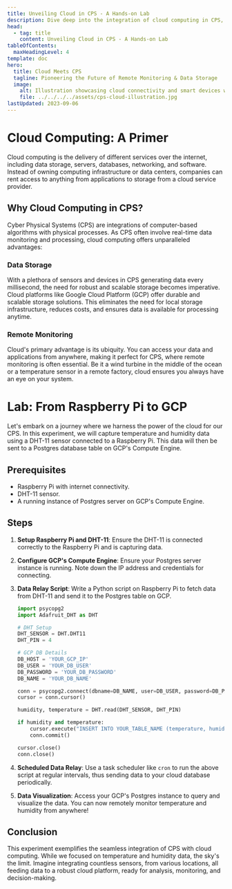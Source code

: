 ```yaml
---
title: Unveiling Cloud in CPS - A Hands-on Lab
description: Dive deep into the integration of cloud computing in CPS, and explore its profound benefits, especially in data storage and remote monitoring.
head:
  - tag: title
    content: Unveiling Cloud in CPS - A Hands-on Lab
tableOfContents:
  maxHeadingLevel: 4
template: doc
hero:
  title: Cloud Meets CPS
  tagline: Pioneering the Future of Remote Monitoring & Data Storage
  image:
    alt: Illustration showcasing cloud connectivity and smart devices working in harmony.
    file: ../../../../assets/cps-cloud-illustration.jpg
lastUpdated: 2023-09-06
---
```


# Cloud Computing: A Primer

Cloud computing is the delivery of different services over the internet, including data storage, servers, databases, networking, and software. Instead of owning computing infrastructure or data centers, companies can rent access to anything from applications to storage from a cloud service provider.

## Why Cloud Computing in CPS?

Cyber Physical Systems (CPS) are integrations of computer-based algorithms with physical processes. As CPS often involve real-time data monitoring and processing, cloud computing offers unparalleled advantages:

### Data Storage

With a plethora of sensors and devices in CPS generating data every millisecond, the need for robust and scalable storage becomes imperative. Cloud platforms like Google Cloud Platform (GCP) offer durable and scalable storage solutions. This eliminates the need for local storage infrastructure, reduces costs, and ensures data is available for processing anytime.

### Remote Monitoring

Cloud's primary advantage is its ubiquity. You can access your data and applications from anywhere, making it perfect for CPS, where remote monitoring is often essential. Be it a wind turbine in the middle of the ocean or a temperature sensor in a remote factory, cloud ensures you always have an eye on your system.

# Lab: From Raspberry Pi to GCP

Let's embark on a journey where we harness the power of the cloud for our CPS. In this experiment, we will capture temperature and humidity data using a DHT-11 sensor connected to a Raspberry Pi. This data will then be sent to a Postgres database table on GCP's Compute Engine.

## Prerequisites

- Raspberry Pi with internet connectivity.
- DHT-11 sensor.
- A running instance of Postgres server on GCP's Compute Engine.

## Steps

1. **Setup Raspberry Pi and DHT-11**: Ensure the DHT-11 is connected correctly to the Raspberry Pi and is capturing data.

2. **Configure GCP's Compute Engine**: Ensure your Postgres server instance is running. Note down the IP address and credentials for connecting.

3. **Data Relay Script**: Write a Python script on Raspberry Pi to fetch data from DHT-11 and send it to the Postgres table on GCP.

   ```python
   import psycopg2
   import Adafruit_DHT as DHT

   # DHT Setup
   DHT_SENSOR = DHT.DHT11
   DHT_PIN = 4

   # GCP DB Details
   DB_HOST = 'YOUR_GCP_IP'
   DB_USER = 'YOUR_DB_USER'
   DB_PASSWORD = 'YOUR_DB_PASSWORD'
   DB_NAME = 'YOUR_DB_NAME'

   conn = psycopg2.connect(dbname=DB_NAME, user=DB_USER, password=DB_PASSWORD, host=DB_HOST)
   cursor = conn.cursor()

   humidity, temperature = DHT.read(DHT_SENSOR, DHT_PIN)

   if humidity and temperature:
       cursor.execute("INSERT INTO YOUR_TABLE_NAME (temperature, humidity) VALUES (%s, %s)", (temperature, humidity))
       conn.commit()

   cursor.close()
   conn.close()
   ```

4. **Scheduled Data Relay**: Use a task scheduler like `cron` to run the above script at regular intervals, thus sending data to your cloud database periodically.

5. **Data Visualization**: Access your GCP's Postgres instance to query and visualize the data. You can now remotely monitor temperature and humidity from anywhere!

## Conclusion

This experiment exemplifies the seamless integration of CPS with cloud computing. While we focused on temperature and humidity data, the sky's the limit. Imagine integrating countless sensors, from various locations, all feeding data to a robust cloud platform, ready for analysis, monitoring, and decision-making.